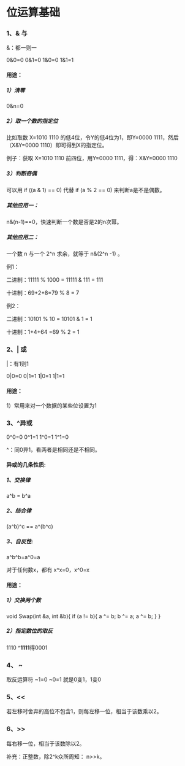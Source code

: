 # 位运算基础

### 1、& 与

&：都一则一

0&0=0  0&1=0  1&0=0  1&1=1

#### 用途：

##### 1）清零

0&n=0

##### 2）取一个数的指定位

比如取数 X=1010 1110 的低4位，令Y的低4位为1，即Y=0000 1111，然后（X&Y=0000 1110）即可得到X的指定位。

例子：获取 X=1010 1110 前四位，用Y=0000 1111，得：X&Y=0000 1110

##### 3）判断奇偶

可以用 if ((a & 1) == 0) 代替 if (a % 2 == 0) 来判断a是不是偶数。

##### 其他应用一：

n&(n-1)==0，快速判断一个数是否是2的n次幂。

##### 其他应用二：

一个数 n 与一个 2^n  求余，就等于 n&(2^n  -1) 。

例1：

二进制：11111 % 1000 =  11111 & 111 = 111

十进制：69+2+8=79 %  8 = 7

例2：

二进制：10101 % 10  = 10101 & 1 = 1

十进制：1+4+64 =69 % 2 = 1



### 2、| 或

|：有1则1

0|0=0  0|1=1  1|0=1  1|1=1

#### 用途：

1）常用来对一个数据的某些位设置为1



### 3、^异或		


0^0=0  0^1=1  1^0=1  1^1=0

^：同0异1，看两者是相同还是不相同。

#### 异或的几条性质:

##### 1、交换律

a^b = b^a

##### 2、结合律 

(a^b)^c == a^(b^c)

##### 3、自反性: 

a^b^b=a^0=a

对于任何数x，都有 x^x=0，x^0=x

#### 用途：

##### 1）交换两个数

void Swap(int &a, int &b){
    if (a != b){
        a ^= b;
        b ^= a;
        a ^= b;
    }
}

##### 2）指定数位的取反

1110 ^**1111**得0001



### 4、 ~

取反运算符
~1=0	~0=1
就是0变1，1变0



### 5、<<

若左移时舍弃的高位不包含1，则每左移一位，相当于该数乘以2。



### 6、>>

每右移一位，相当于该数除以2。

补充：正整数，除2^k众所周知： n>>k。
